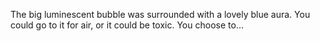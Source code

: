 The big luminescent bubble was surrounded with a lovely blue aura. You could go to it for air,
or it could be toxic. You choose to...